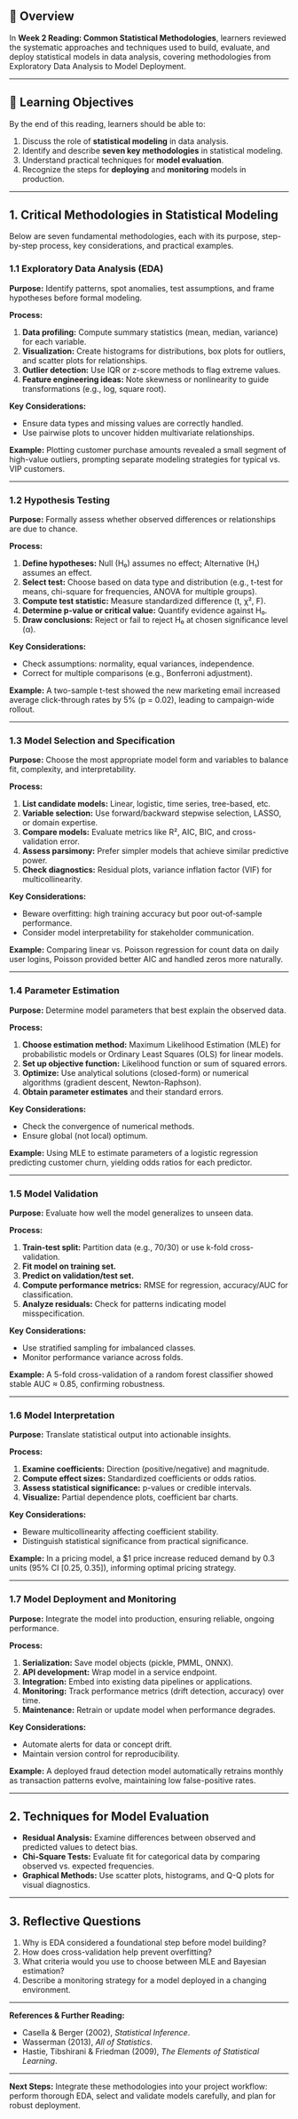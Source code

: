 ## 🧠 Overview

In **Week 2 Reading: Common Statistical Methodologies**, learners reviewed the systematic approaches and techniques used to build, evaluate, and deploy statistical models in data analysis, covering methodologies from Exploratory Data Analysis to Model Deployment.

---

## 🎯 Learning Objectives

By the end of this reading, learners should be able to:

1. Discuss the role of **statistical modeling** in data analysis.
2. Identify and describe **seven key methodologies** in statistical modeling.
3. Understand practical techniques for **model evaluation**.
4. Recognize the steps for **deploying** and **monitoring** models in production.

---

## 1. Critical Methodologies in Statistical Modeling

Below are seven fundamental methodologies, each with its purpose, step-by-step process, key considerations, and practical examples.

### 1.1 Exploratory Data Analysis (EDA)

**Purpose:** Identify patterns, spot anomalies, test assumptions, and frame hypotheses before formal modeling.

**Process:**

1. **Data profiling:** Compute summary statistics (mean, median, variance) for each variable.
2. **Visualization:** Create histograms for distributions, box plots for outliers, and scatter plots for relationships.
3. **Outlier detection:** Use IQR or z-score methods to flag extreme values.
4. **Feature engineering ideas:** Note skewness or nonlinearity to guide transformations (e.g., log, square root).

**Key Considerations:**

* Ensure data types and missing values are correctly handled.
* Use pairwise plots to uncover hidden multivariate relationships.

**Example:** Plotting customer purchase amounts revealed a small segment of high-value outliers, prompting separate modeling strategies for typical vs. VIP customers.

---

### 1.2 Hypothesis Testing

**Purpose:** Formally assess whether observed differences or relationships are due to chance.

**Process:**

1. **Define hypotheses:** Null (H₀) assumes no effect; Alternative (H₁) assumes an effect.
2. **Select test:** Choose based on data type and distribution (e.g., t-test for means, chi-square for frequencies, ANOVA for multiple groups).
3. **Compute test statistic:** Measure standardized difference (t, χ², F).
4. **Determine p-value or critical value:** Quantify evidence against H₀.
5. **Draw conclusions:** Reject or fail to reject H₀ at chosen significance level (α).

**Key Considerations:**

* Check assumptions: normality, equal variances, independence.
* Correct for multiple comparisons (e.g., Bonferroni adjustment).

**Example:** A two-sample t-test showed the new marketing email increased average click-through rates by 5% (p = 0.02), leading to campaign-wide rollout.

---

### 1.3 Model Selection and Specification

**Purpose:** Choose the most appropriate model form and variables to balance fit, complexity, and interpretability.

**Process:**

1. **List candidate models:** Linear, logistic, time series, tree-based, etc.
2. **Variable selection:** Use forward/backward stepwise selection, LASSO, or domain expertise.
3. **Compare models:** Evaluate metrics like R², AIC, BIC, and cross-validation error.
4. **Assess parsimony:** Prefer simpler models that achieve similar predictive power.
5. **Check diagnostics:** Residual plots, variance inflation factor (VIF) for multicollinearity.

**Key Considerations:**

* Beware overfitting: high training accuracy but poor out‑of‑sample performance.
* Consider model interpretability for stakeholder communication.

**Example:** Comparing linear vs. Poisson regression for count data on daily user logins, Poisson provided better AIC and handled zeros more naturally.

---

### 1.4 Parameter Estimation

**Purpose:** Determine model parameters that best explain the observed data.

**Process:**

1. **Choose estimation method:** Maximum Likelihood Estimation (MLE) for probabilistic models or Ordinary Least Squares (OLS) for linear models.
2. **Set up objective function:** Likelihood function or sum of squared errors.
3. **Optimize:** Use analytical solutions (closed-form) or numerical algorithms (gradient descent, Newton-Raphson).
4. **Obtain parameter estimates** and their standard errors.

**Key Considerations:**

* Check the convergence of numerical methods.
* Ensure global (not local) optimum.

**Example:** Using MLE to estimate parameters of a logistic regression predicting customer churn, yielding odds ratios for each predictor.

---

### 1.5 Model Validation

**Purpose:** Evaluate how well the model generalizes to unseen data.

**Process:**

1. **Train-test split:** Partition data (e.g., 70/30) or use k-fold cross-validation.
2. **Fit model on training set.**
3. **Predict on validation/test set.**
4. **Compute performance metrics:** RMSE for regression, accuracy/AUC for classification.
5. **Analyze residuals:** Check for patterns indicating model misspecification.

**Key Considerations:**

* Use stratified sampling for imbalanced classes.
* Monitor performance variance across folds.

**Example:** A 5-fold cross-validation of a random forest classifier showed stable AUC ≈ 0.85, confirming robustness.

---

### 1.6 Model Interpretation

**Purpose:** Translate statistical output into actionable insights.

**Process:**

1. **Examine coefficients:** Direction (positive/negative) and magnitude.
2. **Compute effect sizes:** Standardized coefficients or odds ratios.
3. **Assess statistical significance:** p-values or credible intervals.
4. **Visualize:** Partial dependence plots, coefficient bar charts.

**Key Considerations:**

* Beware multicollinearity affecting coefficient stability.
* Distinguish statistical significance from practical significance.

**Example:** In a pricing model, a \$1 price increase reduced demand by 0.3 units (95% CI \[0.25, 0.35]), informing optimal pricing strategy.

---

### 1.7 Model Deployment and Monitoring

**Purpose:** Integrate the model into production, ensuring reliable, ongoing performance.

**Process:**

1. **Serialization:** Save model objects (pickle, PMML, ONNX).
2. **API development:** Wrap model in a service endpoint.
3. **Integration:** Embed into existing data pipelines or applications.
4. **Monitoring:** Track performance metrics (drift detection, accuracy) over time.
5. **Maintenance:** Retrain or update model when performance degrades.

**Key Considerations:**

* Automate alerts for data or concept drift.
* Maintain version control for reproducibility.

**Example:** A deployed fraud detection model automatically retrains monthly as transaction patterns evolve, maintaining low false-positive rates.

---

## 2. Techniques for Model Evaluation

* **Residual Analysis:** Examine differences between observed and predicted values to detect bias.
* **Chi-Square Tests:** Evaluate fit for categorical data by comparing observed vs. expected frequencies.
* **Graphical Methods:** Use scatter plots, histograms, and Q-Q plots for visual diagnostics.

---

## 3. Reflective Questions

1. Why is EDA considered a foundational step before model building?
2. How does cross-validation help prevent overfitting?
3. What criteria would you use to choose between MLE and Bayesian estimation?
4. Describe a monitoring strategy for a model deployed in a changing environment.

---

**References & Further Reading:**

* Casella & Berger (2002), *Statistical Inference*.
* Wasserman (2013), *All of Statistics*.
* Hastie, Tibshirani & Friedman (2009), *The Elements of Statistical Learning*.

---

**Next Steps:** Integrate these methodologies into your project workflow: perform thorough EDA, select and validate models carefully, and plan for robust deployment.
